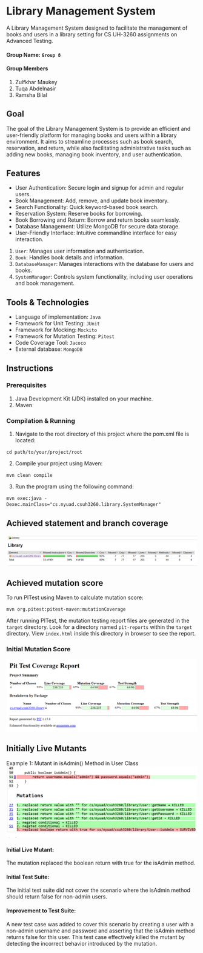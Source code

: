 # Library Management System

A Library Management System designed to facilitate the management of books and users in a library setting for CS UH-3260 assignments on Advanced Testing. 

#### Group Name: `Group 8`
#### Group Members
1. Zulfkhar Maukey
2. Tuqa Abdelnasir
3. Ramsha Bilal

## Goal 
The goal of the Library Management System is to provide an efficient and user-friendly platform for managing books and users within a library environment. It aims to streamline processes such as book search, reservation, and return, while also facilitating administrative tasks such as adding new books, managing book inventory, and user authentication.

## Features
- User Authentication: Secure login and signup for admin and regular users.
- Book Management: Add, remove, and update book inventory.
- Search Functionality: Quick keyword-based book search.
- Reservation System: Reserve books for borrowing.
- Book Borrowing and Return: Borrow and return books seamlessly.
- Database Management: Utilize MongoDB for secure data storage.
- User-Friendly Interface: Intuitive commandline interface for easy interaction.

1. `User`: Manages user information and authentication.
2. `Book`: Handles book details and information.
3. `DatabaseManager`: Manages interactions with the database for users and books.
4. `SystemManager`: Controls system functionality, including user operations and book management.

## Tools & Technologies
- Language of implementation: `Java`
- Framework for Unit Testing: `JUnit`
- Framework for Mocking: `Mockito`
- Framework for Mutation Testing: `Pitest`
- Code Coverage Tool: `Jacoco`
- External database: `MongoDB`

## Instructions
### Prerequisites
1. Java Development Kit (JDK) installed on your machine.
2. Maven

### Compilation & Running
1. Navigate to the root directory of this project where the pom.xml file is located:
```
cd path/to/your/project/root
```
2. Compile your project using Maven:
```
mvn clean compile
```
3. Run the program using the following command:
```
mvn exec:java -Dexec.mainClass="cs.nyuad.csuh3260.library.SystemManager"
```

## Achieved statement and branch coverage 
![Coverage](images/coverage.png)

## Achieved mutation score

To run PITest using Maven to calculate mutation score:
```
mvn org.pitest:pitest-maven:mutationCoverage
```
After running PITest, the mutation testing report files are generated in the `target` directory. Look for a directory named `pit-reports` within the `target` directory. View `index.html` inside this directory in browser to see the report.

### Initial Mutation Score
![Mutation-Score](images/mutation-score.png)

## Initially Live Mutants

Example 1: Mutant in isAdmin() Method in User Class
![Mutant-1](images/mutant1.png)

#### Initial Live Mutant: 
The mutation replaced the boolean return with true for the isAdmin method.
#### Initial Test Suite: 
The initial test suite did not cover the scenario where the isAdmin method should return false for non-admin users.
#### Improvement to Test Suite: 
A new test case was added to cover this scenario by creating a user with a non-admin username and password and asserting that the isAdmin method returns false for this user. This test case effectively killed the mutant by detecting the incorrect behavior introduced by the mutation. 